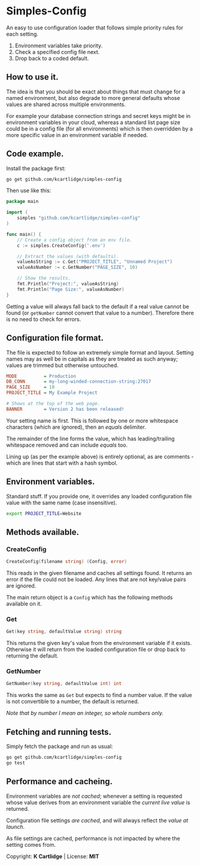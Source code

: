 # Simples-Config

An easy to use configuration loader that
follows simple priority rules for each setting.

1. Environment variables take priority.
2. Check a specified config file next.
3. Drop back to a coded default.

## How to use it.

The idea is that you should be exact about things
that must change for a named environment, but
also degrade to more general defaults whose values
are shared across multiple environments.

For example your database connection strings and secret
keys might be in environment variables in your cloud,
whereas a standard list page size could be in a config
file (for all environments) which is then overridden by
a more specific value in an environment variable if needed.

## Code example.

Install the package first:

``` sh
go get github.com/kcartlidge/simples-config
```

Then use like this:

``` go
package main

import (
    simples "github.com/kcartlidge/simples-config"
)

func main() {
    // Create a config object from an env file.
    c := simples.CreateConfig('.env')

    // Extract the values (with defaults).
    valueAsString := c.Get("PROJECT_TITLE", "Unnamed Project")
    valueAsNumber := c.GetNumber("PAGE_SIZE", 10)

    // Show the results.
    fmt.Println("Project:", valueAsString)
    fmt.Println("Page Size:", valueAsNumber)
}
```

Getting a value will always fall back to the default
if a real value cannot be found (or ```getNumber```
cannot convert that value to a number). Therefore
there is no need to check for errors.

## Configuration file format.

The file is expected to follow an extremely simple
format and layout. Setting names may as well be in
capitals as they are treated as such anyway; values
are trimmed but otherwise untouched.

``` ini
MODE          = Production
DB_CONN       = my-long-winded-connection-string:27017
PAGE_SIZE     = 10
PROJECT_TITLE = My Example Project

# Shows at the top of the web page.
BANNER        = Version 2 has been released!
```

Your setting name is first. This is followed by one
or more whitespace characters (which are ignored),
then an *equals* delimiter.

The remainder of the line forms the value, which
has leading/trailing whitespace removed and can
include *equals* too.

Lining up (as per the example above) is entirely
optional, as are comments - which are lines that
start with a hash symbol.

## Environment variables.

Standard stuff. If you provide one, it overrides
any loaded configuration file value with the same
name (case insensitive).

``` sh
export PROJECT_TITLE=Website
```

## Methods available.

### CreateConfig

``` go
CreateConfig(filename string) (Config, error)
```

This reads in the given filename and caches all
settings found. It returns an error if the
file could not be loaded. Any lines that are
not key/value pairs are ignored.

The main return object is a ```Config``` which
has the following methods available on it.

### Get

``` go
Get(key string, defaultValue string) string
```

This returns the given key's value from the
environment variable if it exists. Otherwise
it will return from the loaded configuration
file or drop back to returning the default.

### GetNumber

``` go
GetNumber(key string, defaultValue int) int
```

This works the same as ```Get``` but expects
to find a number value. If the value is not
convertible to a number, the default is
returned.

*Note that by number I mean an integer, so
whole numbers only.*

## Fetching and running tests.

Simply fetch the package and run as usual:

``` sh
go get github.com/kcartlidge/simples-config
go test
```

## Performance and cacheing.

Environment variables are *not cached*; whenever a
setting is requested whose value derives from an
environment variable the *current live value* is returned.

Configuration file settings *are cached*, and will
always reflect the *value at launch*.

As file settings are cached, performance is not
impacted by where the setting comes from.

Copyright: **K Cartlidge** | License: **MIT**
